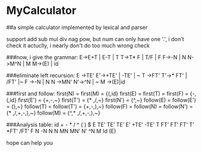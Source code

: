 # MyCalculator
##a simple calculator implemented by lexical and parser

support add sub mul div nag pow, but num can only have one '.', i don't check it
actuclly, i nearly don't do too much wrong check


###now, i give the grammar:
E->E+T | E-T | T
T->T* F | T/F | F
F->-N | N
N->M^N | M
M->(E) | id

###eliminate left recursion:
E ->TE'
E'->+TE' | -TE' | ~
T ->FT'
T'->* FT' | /FT' |~
F ->-N | N
N ->MN'
N'->^N | ~
M ->(E)|id

###first and follow:
first(N) = first(M) = {(,id}
first(E) = first(T) = first(F) = {-,(,id}
first(E') = {+,-,~}
first(T') = {* ,/,~}
first(N') = {^,~}
follow(E) = follow(E') = {),~}
follow(T) = follow(T') = {+,-,),~}
follow(F) = follow(N) = follow(N') = {* ,/,+,-,),~}
follow(M) = {^,* ,/,+,-,),~}

###Analysis table:
	  id	  +   -	  *	    /	  ^	  ( 	)	  $
E	  TE’		    TE’				       TE’
E’		  +TE’	-TE’
T	  FT’		    FT’				        FT’
T’  				      *FT’  /FT’
F	  N		      -N				        N
N	  MN						              MN’
N’  							          ^N
M	  Id						              (E)

hope can help you
